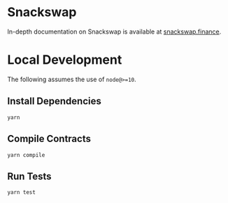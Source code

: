 # Snackswap

In-depth documentation on Snackswap is available at [snackswap.finance](https://docs.snackswap.finance).

# Local Development

The following assumes the use of `node@>=10`.

## Install Dependencies

`yarn`

## Compile Contracts

`yarn compile`

## Run Tests

`yarn test`
